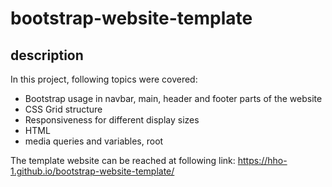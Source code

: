 # bootstrap-website-template
## description

In this project, following topics were covered:
- Bootstrap usage in navbar, main, header and footer parts of the website
- CSS Grid structure 
- Responsiveness for different display sizes
- HTML
- media queries and variables, root


The template website can be reached at following link: https://hho-1.github.io/bootstrap-website-template/
